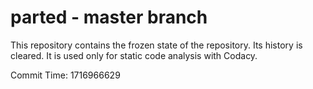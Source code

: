 # parted - master branch

This repository contains the frozen state of the repository.
Its history is cleared. It is used only for static code
analysis with Codacy.

Commit Time: 1716966629